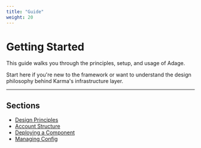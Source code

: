```yaml
---
title: "Guide"
weight: 20
---
```


# Getting Started

This guide walks you through the principles, setup, and usage of Adage.

Start here if you're new to the framework or want to understand the design philosophy behind Karma's infrastructure layer.

---

## Sections

- [Design Principles](./design-principles/)
- [Account Structure](./account-structure/)
- [Deploying a Component](./deploying-a-component/)
- [Managing Config](./managing-config/)
